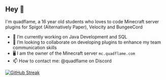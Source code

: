 ## Hey 👋
I'm quadflame, a 16 year old students who loves to code Minecraft server plugins for Spigot (Alternatively Paper), Velocity and BungeeCord

- 🔭 I’m currently working on Java Development and SQL
- 👯 I’m looking to collaborate on developing plugins to enhance my team communication skills
- 🖥️ I am the owner of the Minecraft server `mc.quadflame.com` 
- 📫 How to contact me: @quadflame on Discord

[![GitHub Streak](https://streak-stats.demolab.com?user=quadflame&theme=radical)](https://git.io/streak-stats)
